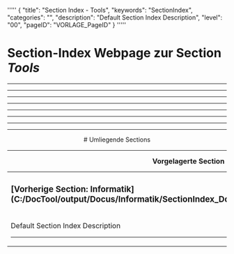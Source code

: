 '''''
{
"title": "Section Index - Tools",
"keywords": "SectionIndex",
"categories": "",
"description": "Default Section Index Description",
"level": "00",
"pageID": "VORLAGE_PageID"
}
'''''


<h1>Section-Index Webpage zur Section <i>Tools</i></h1>

<hr><hr><hr><hr><hr><center><hr><hr><hr> # Umliegende Sections
 </h2><br><table><thead> <tr> <th><center>Vorgelagerte Section</center></th> <th><center>Nachgelagerte Section</center></th></tr></thead><tbody><tr><td><h3>[Vorherige Section: Informatik](C:/DocTool/output/Docus/Informatik/SectionIndex_DocTooloutputDocusInformatik.html)</h3><br>Default Section Index Description<hr></td><td><h3>noch gabs keine Zuordnung<hr></td></tr></tbody></table>